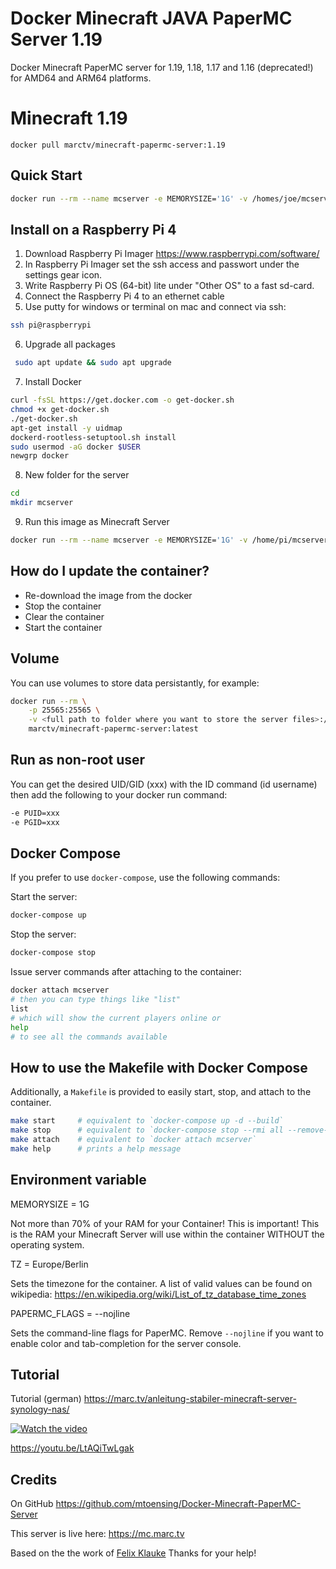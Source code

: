 # Docker Minecraft JAVA PaperMC Server 1.19

Docker Minecraft PaperMC server for 1.19, 1.18, 1.17 and 1.16 (deprecated!) for AMD64 and ARM64 platforms.

# Minecraft 1.19

	docker pull marctv/minecraft-papermc-server:1.19

## Quick Start

```sh
docker run --rm --name mcserver -e MEMORYSIZE='1G' -v /homes/joe/mcserver:/data:rw -p 25565:25565 -i marctv/minecraft-papermc-server:latest
```

## Install on a Raspberry Pi 4

1. Download Raspberry Pi Imager https://www.raspberrypi.com/software/ 
2. In Raspberry Pi Imager set the ssh access and passwort under the settings gear icon.
3. Write Raspberry Pi OS (64-bit) lite under "Other OS" to a fast sd-card.
4. Connect the Raspberry Pi 4 to an ethernet cable
5. Use putty for windows or terminal on mac and connect via ssh:
```sh
ssh pi@raspberrypi
```
6. Upgrade all packages
```sh
 sudo apt update && sudo apt upgrade
```
7. Install Docker 
```sh
curl -fsSL https://get.docker.com -o get-docker.sh
chmod +x get-docker.sh 
./get-docker.sh 
apt-get install -y uidmap
dockerd-rootless-setuptool.sh install
sudo usermod -aG docker $USER
newgrp docker
```
8. New folder for the server
```sh
cd 
mkdir mcserver
```
9. Run this image as Minecraft Server
```sh
docker run --rm --name mcserver -e MEMORYSIZE='1G' -v /home/pi/mcserver:/data:rw -p 25565:25565 -i marctv/minecraft-papermc-server:latest
```

## How do I update the container? 

* Re-download the image from the docker
* Stop the container
* Clear the container
* Start the container

## Volume

You can use volumes to store data persistantly, for example:

```sh
docker run --rm \
	-p 25565:25565 \
	-v <full path to folder where you want to store the server files>:/data:rw \
	marctv/minecraft-papermc-server:latest
 ```

## Run as non-root user

You can get the desired UID/GID (xxx) with the ID command (id username) then add the following to your docker run command:

```sh
-e PUID=xxx
-e PGID=xxx
```

## Docker Compose

If you prefer to use `docker-compose`, use the following commands:

Start the server:
```sh
docker-compose up
```
Stop the server:
```sh
docker-compose stop
```
Issue server commands after attaching to the container:
```sh
docker attach mcserver
# then you can type things like "list"
list
# which will show the current players online or
help
# to see all the commands available
```

## How to use the Makefile with Docker Compose 

Additionally, a `Makefile` is provided to easily start, stop, and attach to the container.

```sh
make start     # equivalent to `docker-compose up -d --build`
make stop      # equivalent to `docker-compose stop --rmi all --remove-orphans`
make attach    # equivalent to `docker attach mcserver`
make help      # prints a help message
```

## Environment variable

MEMORYSIZE = 1G

Not more than 70% of your RAM for your Container! This is important! This is the RAM your Minecraft Server will use within the container WITHOUT the operating system.

TZ = Europe/Berlin 

Sets the timezone for the container. A list of valid values can be found on wikipedia: https://en.wikipedia.org/wiki/List_of_tz_database_time_zones

PAPERMC_FLAGS = --nojline

Sets the command-line flags for PaperMC. Remove `--nojline` if you want to enable color and tab-completion for the server console.

## Tutorial

Tutorial (german) https://marc.tv/anleitung-stabiler-minecraft-server-synology-nas/

[![Watch the video](https://img.youtube.com/vi/LtAQiTwLgak/maxresdefault.jpg)](https://youtu.be/LtAQiTwLgak)

https://youtu.be/LtAQiTwLgak

## Credits

On GitHub https://github.com/mtoensing/Docker-Minecraft-PaperMC-Server

This server is live here: https://mc.marc.tv

Based on the the work of [Felix Klauke](https://github.com/FelixKlauke/paperspigot-docker) Thanks for your help!
